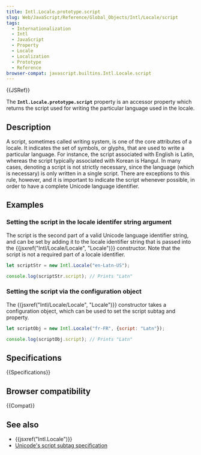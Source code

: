 ```yaml
---
title: Intl.Locale.prototype.script
slug: Web/JavaScript/Reference/Global_Objects/Intl/Locale/script
tags:
  - Internationalization
  - Intl
  - JavaScript
  - Property
  - Locale
  - Localization
  - Prototype
  - Reference
browser-compat: javascript.builtins.Intl.Locale.script
---
```

{{JSRef}}

The **`Intl.Locale.prototype.script`** property is an accessor property which
returns the script used for writing the particular language used in the locale.

## Description

A script, sometimes called writing system, is one of the core attributes of a
locale. It indicates the set of symbols, or glyphs, that are used to write a
particular language. For instance, the script associated with English is Latin,
whereas the script typically associated with Korean is Hangul. In many cases,
denoting a script is not strictly necessary, since the language (which is
necessary) is only written in a single script. There are exceptions to this
rule, however, and it is important to indicate the script whenever possible, in
order to have a complete Unicode language identifier.

## Examples

### Setting the script in the locale identifer string argument

The script is the second part of a valid Unicode language identifier string, and
can be set by adding it to the locale identifier string that is passed into the
{{jsxref("Intl/Locale/Locale", "Locale")}} constructor. Note that
the script is not a required part of a locale identifier.

```js
let scriptStr = new Intl.Locale("en-Latn-US");

console.log(scriptStr.script); // Prints "Latn"
```

### Setting the script via the configuration object

The {{jsxref("Intl/Locale/Locale", "Locale")}} constructor takes a
configuration object, which can be used to set the script subtag and property.

```js
let scriptObj = new Intl.Locale("fr-FR", {script: "Latn"});

console.log(scriptObj.script); // Prints "Latn"
```

## Specifications

{{Specifications}}

## Browser compatibility

{{Compat}}

## See also

- {{jsxref("Intl.Locale")}}
- [Unicode's script subtag specification](https://www.unicode.org/reports/tr35/#unicode_script_subtag_validity)
